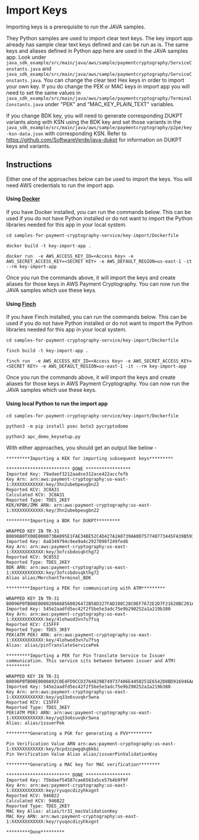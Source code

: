 # Import Keys

Importing keys is a prerequisite to run the JAVA samples. 

They Python samples are used to import clear text keys. The key import app already has sample clear text keys defined and can be run as is. The same keys and aliases defined in Python app here are used in the JAVA samples app. Look under `java_sdk_example/src/main/java/aws/sample/paymentcryptography/ServiceConstants.java` and `java_sdk_example/src/main/java/aws/sample/paymentcryptography/ServiceConstants.java`.
You can change the clear text Hex keys in order to import your own key.  If you do change the PEK or MAC keys in import app you will need to set the same values in `java_sdk_example/src/main/java/aws/sample/paymentcryptography/TerminalConstants.java` under "PEK" and "MAC_KEY_PLAIN_TEXT" variables.

If you change BDK key, you will need to generate corresponding DUKPT variants along with KSN using the BDK key and set those variants in the `java_sdk_example/src/main/java/aws/sample/paymentcryptography/p2pe/key-ksn-data.json` with corresponding KSN. Refer to https://github.com/SoftwareVerde/java-dukpt for information on DUKPT keys and variants. 

## Instructions
Either one of the approaches below can be used to import the keys. You will need AWS credentials to run the import app.

#### Using [Docker](https://docs.docker.com/get-docker/)
If you have Docker installed, you can run the commands below. This can be used if you do not have Python installed or do not want to import the Python libraries needed for this app in your local system.

```
cd samples-for-payment-cryptography-service/key-import/Dockerfile

docker build -t key-import-app .

docker run  -e AWS_ACCESS_KEY_ID=<Access Key> -e AWS_SECRET_ACCESS_KEY=<SECRET KEY> -e AWS_DEFAULT_REGION=us-east-1 -it --rm key-import-app
```
Once you run the commands above, it will import the keys and create aliases for those keys in AWS Payment Cryptography. You can now run the JAVA samples which use these keys.

#### Using [Finch](https://github.com/runfinch/finch)
If you have Finch installed, you can run the commands below. This can be used if you do not have Python installed or do not want to import the Python libraries needed for this app in your local system.

```
cd samples-for-payment-cryptography-service/key-import/Dockerfile

finch build -t key-import-app .

finch run  -e AWS_ACCESS_KEY_ID=<Access Key> -e AWS_SECRET_ACCESS_KEY=<SECRET KEY> -e AWS_DEFAULT_REGION=us-east-1 -it --rm key-import-app
```

Once you run the commands above, it will import the keys and create aliases for those keys in AWS Payment Cryptography. You can now run the JAVA samples which use these keys.


#### Using local Python to run the import app
```
cd samples-for-payment-cryptography-service/key-import/Dockerfile

python3 -m pip install psec boto3 pycryptodome

python3 apc_demo_keysetup.py

```

With either approaches, you should get an output like below -
```
*********Importing a KEK for importing subsequent keys*********

************************ DONE *****************
Imported Key: 79adaef3212aadce312ace422accfefb
Key Arn: arn:aws:payment-cryptography:us-east-1:XXXXXXXXXXXX:key/3hn2ubebpeugbn22
Reported KCV: 3C0A31
Calculated KCV: 3C0A31
Reported Type: TDES_2KEY
KEK/KPBK/ZMK ARN: arn:aws:payment-cryptography:us-east-1:XXXXXXXXXXXX:key/3hn2ubebpeugbn22

*********Importing a BDK for DUKPT*********

WRAPPED KEY IN TR-31 B0096B0TX00E000073BA095E1FAE34BE52C4D427A2A8739AA0D757740773445FA39B591EFC6D3E72A3439E1F0FC1630F
Imported Key: 8a8349794c9ee9a4c2927098f249fed6
Key Arn: arn:aws:payment-cryptography:us-east-1:XXXXXXXXXXXX:key/3ofcsbdosqkthg72
Reported KCV: 9C8552
Reported Type: TDES_2KEY
BDK ARN: arn:aws:payment-cryptography:us-east-1:XXXXXXXXXXXX:key/3ofcsbdosqkthg72
Alias alias/MerchantTerminal_BDK

*********Importing a PEK for communicating with ATM*********

WRAPPED KEY IN TR-31 B0096P0TB00E0000289A68560026472B58D327FAD108C28C0EF7672E2D7F21628BC201A89CC115F783738101301AC41B
Imported Key: 545e2aadfd5ec42f2f5be5e3adc75e9b290252a1a219b380
Key Arn: arn:aws:payment-cryptography:us-east-1:XXXXXXXXXXXX:key/4lohwod3vn7u7fsq
Reported KCV: C15FFF
Reported Type: TDES_3KEY
PEK(ATM PEK) ARN: arn:aws:payment-cryptography:us-east-1:XXXXXXXXXXXX:key/4lohwod3vn7u7fsq
Alias: alias/pinTranslateServicePek

*********Importing a PEK for Pin Translate Service to Issuer communication. This service sits between between issuer and ATM) *********

WRAPPED KEY IN TR-31 B0096P0TB00E0000A92C0E4FD9CCD3764829B749737406E4450251E6542D8BD916946AAB563A55E9936A8ED3D45E4FE9
Imported Key: 545e2aadfd5ec42f2f5be5e3adc75e9b290252a1a219b380
Key Arn: arn:aws:payment-cryptography:us-east-1:XXXXXXXXXXXX:key/yq33o6suvqkr5wna
Reported KCV: C15FFF
Reported Type: TDES_3KEY
PEK(ATM PEK) ARN: arn:aws:payment-cryptography:us-east-1:XXXXXXXXXXXX:key/yq33o6suvqkr5wna
Alias: alias/issuerPek

*********Generating a PGK for generating a PVV*********

Pin Verification Value ARN arn:aws:payment-cryptography:us-east-1:XXXXXXXXXXXX:key/bcpdzcpwgqkq6kbi
Pin Verification Value Alias alias/issuerPinValidationKey

*********Generating a MAC key for MAC verification********

************************ DONE *****************
Imported Key: 75bdaef54587cae6563a5ce57b4b9f9f
Key Arn: arn:aws:payment-cryptography:us-east-1:XXXXXXXXXXXX:key/ryuqocdizyhkxgnt
Reported KCV: 946B22
Calculated KCV: 946B22
Reported Type: TDES_2KEY
MAC Key Alias: alias/tr31_macValidationKey
MAC Key ARN: arn:aws:payment-cryptography:us-east-1:XXXXXXXXXXXX:key/ryuqocdizyhkxgnt

*********Done*********
```
